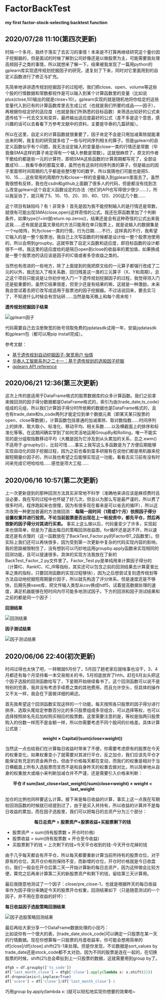 # FactorBackTest
#### my first factor-stock-selecting backtest function
  
## 2020/07/28 11:10(第四次更新)
时隔一个多月，我终于落实了去实习的事情！本来是不打算再继续研究这个量价因子挖掘器的，但是面试的时候了解到公司好像还是以做股票为主，可能需要我处理高频因子之类的事情，所以就想来了解一下。结果被我发现了一篇用python的gplearn库实现遗传规划挖掘因子的研究，遂复刻了下来，同时对它里面用到的自定义函数进行了修正与扩充。  
  
先简单地讲讲遗传规划挖掘因子的过程吧，我们把close、open、volume等这些个股的行情数据和常数都视作是可以输入到某个计算函数里的变量（比如说plus(close,10)输出的就是close+10）。gplearn实现的就是随机地将你给定的这些变量代入到已有的计算函数库里去生成公式（也就是我们所要的成品——因子），再根据你给定好的适应度（也就是我们所熟悉的目标函数）来筛选出较好的公式来遗传给下一代去交叉和变异，最终输出适应度最好的公式（差不多是这个意思，感兴趣的话可以去看看下方参考文献中的资料，主要是华泰的几篇研报）。  
  
所以在这里，自定义的计算函数就很重要了，因子肯定不会是只用加减乘除就能凑出来的啊，我复刻的研究就多给了一些与时间序列相关的算子。但是gplearn的自定义函数似乎有个问题，我无法设定输入的变量是close一类的行情还是常数（毕竟像SMA这样的算子肯定得有一个输入参数是常数）。这就很麻烦了，原文的作者干脆给的都是些一元的计算符，即把SMA这些函数的计算周期都写死了，全部设置成10……我看华泰的那篇文章，虽然也有这些时间序列类的算子，但是输出的因子里面带时间周期的几乎都是些整5整10的数字，所以我猜他们可能也是把5、10、15……这些常用的周期作为和close一样的变量输入到gplearn里面去了。虽然我很想有反转，我也在csdn和github上面翻了很多人的代码，但是都没有找到怎么改变gplearn这个自定义函数设定的办法（他们的API也写得很少很少……），所以我妥协了，就只用了5、10、15、20、30、60、120、200这几个数……  
  
这个项目有缺陷吗？有！非常多！首先是因为我不能控制输入的是行情还是常数，就很有可能出现SMA(close,open)这样奇怪的公式。我还在原函数里加了个判断条件，如果type()!=int就return np.zeros()，结果还是会有这种奇怪的公式出来我这我……还有就是这篇文章给的方法只能用在单只股票上，就是说输入的数据集是一个np矩阵，列为close一类的行情，行为日期……不行，这样真的不行，我希望它输入的是一整个股票池，我自己上次写函数的时候都是设计给一整个股票池使用的，所以会用到groupby。这就导致了自定义函数和适应度，即目标函数的设计都很不一样。我这里的适应度给的是隔日open到close的收益率的累加值，如果换成是一整个股票池的话应该是因子的IC值或者多空收益之类的。  
  
当然也有改进的一些地方，除了上面提到的我把原文给的一元算子都强行改成了二元的以外，我还加入了相关系数、回归残差这一类的三元算子（X、Y和周期）。总之这个项目只能说是让你初步地入门一下遗传规划挖掘因子的过程，我觉得领入门还是挺重要的，虽然它结果很差，但至少还是有结果的嘛，这就是一种激励，未来我会尝试着去把它改写成适用于股票池的因子挖掘器。不过话说回来，要去实习了，不知道什么时候会有空钻研……当然是每天晚上和每个周末啦！  
  
__遗传规划挖掘因子结果__
  
![gplearn因子](https://github.com/yuba316/FactorBackTest/blob/master/%E5%9B%BE%E7%89%87/gplearn%E5%9B%A0%E5%AD%90.png)
  
代码需要自己去注册聚宽的账号领取免费的jqdatasdk试用一年，安装jqdatasdk和gplearn包（都可以用pip install完成）。  
  
参考文献：
- [基于遗传规划自动挖掘因子-聚宽用户 怡情](https://www.joinquant.com/community/post/detailMobile?postId=22152&amp;page=&amp;limit=20&amp;replyId=&amp;tag=)
- [华泰人工智能系列之二十一：基于遗传规划的选股因子挖掘](http://www.doc88.com/p-2913990358075.html)
- [gplearn API reference](https://gplearn.readthedocs.io/en/stable/reference.html#symbolic-regressor)
  
## 2020/06/21 12:36(第三次更新)
这次上传的是适用于DataFrame格式的股票数据库的众多计算函数。我们之前拿来做回测的因子得分数据都是DataFrame格式的，索引为由(trade_date,ts_code)组成的元组，所以我们计算因子得分时所依赖的数据也是DataFrame格式的，且也有trade_date和ts_code两列才能定位到单个数据元素（即某天某只股票的open、close等数据）。计算函数包括普通的加减乘除、取对数指数……时间序列上的排序、取大取小、标准化、移动平均、相关系数……以及横截面上的排序和标准化等等。在这期间确实学到了如何灵活地运用GroupBy和Rolling，唯一不能实现的是分组取指数移动平均（大概是因为它涉及到从头累加的关系，总之.ewm()不适用于.groupby()），比较可惜……事实上我写这么多函数是为了方便后期能够实现自动化的因子挖掘过程，因为之前也看到蛮多研报有在说他们都是用机器来挖掘短期量价因子的，所以我也希望之后能够实现这一功能，看看去实习前有没有时间来完成它吧哈哈哈……感觉是项大工程……
  
## 2020/06/16 10:57(第二次更新)
上一次更新提到的那种回测方法其实非常地不科学（准确地来讲应该是麻烦费时且没必要，我在写的过程中也怀疑了好几次，但总以为那么写是最严谨的，所以费了很多时间，程序跑起来也很慢，因为有很多现在看来是可以省去的循环），所以这次改用一种更加普遍的方法做回测：
__每隔一段时间（1周或1个月）依照因子得分设置权重并进行投资。不论当前股票是否出现在上一轮投资中，都先平仓，然后再按新的因子得分对其进行买卖。__
事实上这么做以后，代码量变少了许多，实现起来也很简单，但是为了画出每日的策略回测收益图，for循环还是逃不开，所以速度还是有点慢的（这一函数放在了BackTest_Factor.py的FactorBT_2函数里）。但实际上我们还可以再快很多，因为受到第一次更新中复杂的代码实现内容的影响，我的思路被限制住了，没有想到可以巧妙地运用groupby.apply函数来实现相同的回测功能，且可以提速很多。具体的实现方法我放在了新的BackTest_Factor_2.py文件里了。Factor_Test.py是单纯用来计算因子得分的（计算IC、RankIC、IC_IR等指标，其实还可以包含之前的回测结果去计算夏普比率之类的指标，只要回测函数的实现过程够快），因为之后想尝试复刻遗传规划等方法自动地挖掘短周期量价因子，所以就先构造了评分体系，但是速度还是不够快，后期先换vaxe库，把文件输入类型从csv换成hdf5，试着提高数据处理的速度，满足机器能够在短时间内尽可能多地测试因子。下方的回测和因子测试结果和之前的都是同一个因子：
  
__回测结果__
  
![回测结果](https://github.com/yuba316/FactorBackTest/blob/master/%E5%9B%BE%E7%89%87/%E5%9B%A0%E5%AD%90%E9%80%89%E8%82%A1%E7%AD%96%E7%95%A5%E5%9B%9E%E6%B5%8B%E7%BB%93%E6%9E%9C_ByFreq.png)
  
__因子测试结果__
  
![因子测试结果](https://github.com/yuba316/FactorBackTest/blob/master/%E5%9B%BE%E7%89%87/%E5%9B%A0%E5%AD%90%E6%B5%8B%E8%AF%95%E7%BB%93%E6%9E%9C.png)
  
## 2020/06/06 22:40(初次更新)
时间过得也太快了吧，一转眼就6月份了，5月回了趟老家后就啥事也没干，3、4月都还有每个月坚持看一本交易相关的书，5月彻底放弃了hhh。赶在6月出头把这个因子选股的回测函数给写了，下星期开始继续看书了。这个回测函数可以说不是特别的完善，我并没有考虑手续费之类的其他费用，而且允许空头，但具体的操作又不太一样，我会在下面做详细的阐述。  
  
首先我希望这个回测函数实现这样的一个功能，每天按照各只股票的因子得分进行排序，选取头尾给定参数百分比的多只股票组成多空组合，可以选择等权，也可以选择按照排名先后加权购买相应的股票数。这里需要注意的是，等权是指两只股票购入的份数一样而不是金额一样，所以你需要考虑不同个股间的价格差。具体计算公式是：
<p align="center"><b>weight × Capital/(sum(close×weight))</b></p>
  
当然这一点也给我们在计算每日收益时带来了不便，你需要考虑原有的股票在今天的权重变化，如果权重变小了就需要对其进行平仓，反之加仓，我们应该先平仓才能保证有充足的资金再开仓。但由于价格每天都在变动，而我们的权重是相对于当日横截面上所有入选股票而言而不是和自身昨天的权重去做对比，所以简单地从自身的权重放大或缩小来判断加减仓并不严谨，还是需要引入价格来判断：
<p align="center"><b>平仓 if sum(last_close×last_weight)/sum(close×weight) × weight < last_weight</b></p>
  
加仓的比例也同样要这么计算。接下来是每日收益的计算，事实上这一点我在写期权回测函数的时候就已经提到过了，由于是买入并持有，所以收益的计算并不是每日收益的累加，而在因子选股里，我们可以把每日的总资产分为三个部分：
<p align="center"><b>每日总资产 = 股票资产+股票收益+买股票剩下的钱</b></p>
  
- 股票资产 = sum(持有股票数 × 开仓时价格)
- 股票收益 = sum(持有股票数 × 开仓至今收益)
- 买股票剩下的钱 = 上次剩下的钱+今天平仓收到的钱-今天开仓花掉的钱
  
由于几乎每天都会有开平仓，所以每天都要重新计算当前所持有的股票仓位，对于原有的仓位，其开仓价格则保持不变，而新增的仓位，开仓时价格就是今日收盘价。我们一般会在开仓后第二天一开始计算新的每日总资产，因为这样做会比较方便，算完之后再来计算第二天的新股票资产和剩下的钱，留给第三天计算用。
  
最后我随意地测试了一个因子：close/pre_close-1，也就是根据昨天的每日收益率作为因子得分来确定今天的股票开仓权重，回测结果如下（只是随意测试的一个因子，并不用在意收益的好坏）：
  
__每日收益因子选股策略回测结果__

![因子选股策略回测结果](https://github.com/yuba316/FactorBackTest/blob/master/%E5%9B%BE%E7%89%87/%E5%9B%A0%E5%AD%90%E9%80%89%E8%82%A1%E7%AD%96%E7%95%A5%E5%9B%9E%E6%B5%8B%E7%BB%93%E6%9E%9C.png)
  
最后再给大家分享一个DataFrame数据处理的小技巧：  
比如说你有一个很大的表，[trade_date,stock_code]可以确定一只股票在某一天的行情数据。现在你想算每一只股票的月度收益率，你可能会想用简单的df[close]/df[close].shift(21)-1来处理。但是你发现，不论数据是sort_values by trade_date还是stock_code都不太对劲，因为不同的股票是连在一起的，在切换股票的时候，shift(21)总会牵扯到上一只股票的数据，这就需要用到group by了。
```Python
dfgb = df.groupby(['ts_code'])
df['last_month_close'] = dfgb['close'].apply(lambda x: x.shift(21))
df.dropna(axis=0,inplace=True)
df['score'] = df['close']/df['last_month_close']-1
```
巧用group by.apply(lambda x: )就可以轻松地实现你想要的效果啦~
